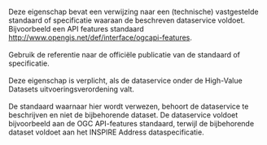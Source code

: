 Deze eigenschap bevat een verwijzing naar een (technische) vastgestelde standaard of specificatie waaraan de beschreven dataservice voldoet. Bijvoorbeeld een API features standaard http://www.opengis.net/def/interface/ogcapi-features.
<br/>
<br/>
Gebruik de referentie naar de officiële publicatie van de standaard of specificatie.
<br/>
<br/>
Deze eigenschap is verplicht, als de dataservice onder de High-Value Datasets uitvoeringsverordening valt.
<br/>
<br/>
De standaard waarnaar hier wordt verwezen, behoort de dataservice te beschrijven en niet de bijbehorende dataset. De dataservice voldoet bijvoorbeeld aan de OGC API-features standaard, terwijl de bijbehorende dataset voldoet aan het INSPIRE Address dataspecificatie.
